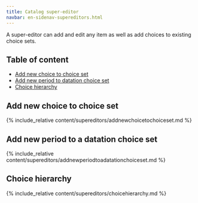 ```yaml
---
title: Catalog super-editor
navbar: en-sidenav-supereditors.html
---
```


A super-editor can add and edit any item as well as add choices to existing choice sets. 

## Table of content

- [Add new choice to choice set](#add-new-choice-to-choice-set)
- [Add new period to datation choice set](#addperiodchoice)
- [Choice hierarchy](#choicehierachy)

<a id="add-new-choice-to-choice-set"></a>

## Add new choice to choice set 

{% include_relative content/supereditors/addnewchoicetochoiceset.md %}

<a id="addperiodchoice"></a>

## Add new period to a datation choice set

{% include_relative content/supereditors/addnewperiodtoadatationchoiceset.md %}

<a id="choicehierachy"></a>

## Choice hierarchy

{% include_relative content/supereditors/choicehierarchy.md %}

